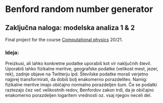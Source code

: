 # Benford random number generator
## Zaključna naloga: modelska analiza 1 & 2
Final project for the course [Computational physics](https://predmeti.fmf.uni-lj.si/modelska/letnik20-21) 20/21.

### Ideja:
Preizkusi, ali lahko konkretne podatke uporabiš kot vir naključnih števil. Uporabiš lahko
fizikalne meritve, geografske podatke (velikost mest, jezer, rek), zadnje objave na Twitterju
ipd. Številske podatke moraš verjetno najprej transformirati, da dobiš bolj enakomerno
porazdelitev. Namig: fizikalne meritve imajo običajno normalno porazdeljen šum. Če se
podatki raztezajo čez več velikostnih redov, Benfordov zakon trdi, da je običajno enakomerno
porazdeljen logaritem vrednosti oz. vsaj njegov neceli del.

